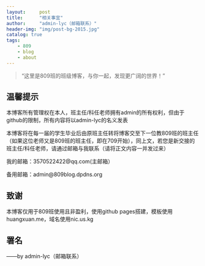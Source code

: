 ```yaml
---
layout:     post
title:      "相关事宜"
author:     "admin-lyc（邮箱联系）"
header-img: "img/post-bg-2015.jpg"
catalog: true
tags:
    - 809
    - blog
    - about
---
```


> “这里是809班的班级博客，与你一起，发现更广阔的世界！”

## 温馨提示

<p>本博客所有管理权在本人，班主任/科任老师拥有admin的所有权利，但由于github的限制，所有内容将以admin-lyc的名义发表</p>

<p>本博客将在每一届的学生毕业后由原班主任转将博客交至下一位教809班的班主任（如果这位老师又是809班的班主任，即在709开始），同上文，若您是新交接的班主任/科任老师，请通过邮箱与我联系（请将正文内容一并发过来）
  
<p>我的邮箱：3570522422@qq.com(主邮箱）</p>

<p>备用邮箱：admin@809blog.dpdns.org</p>

## 致谢

<p>本博客仅用于809班使用且非盈利，使用github pages搭建，模板使用huangxuan.me，域名使用nic.us.kg</p>

<p id = "build"></p>

## 署名

<p>——by admin-lyc（邮箱联系）</p>
